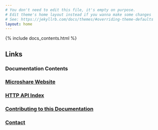 ```yaml
---
# You don't need to edit this file, it's empty on purpose.
# Edit theme's home layout instead if you wanna make some changes
# See: https://jekyllrb.com/docs/themes/#overriding-theme-defaults
layout: home
---
```


{% include docs_contents.html %}

## Links
### Documentation Contents
### [Microshare Website](https://microshare.io)
### [HTTP API Index](https://msaf.microshare.io/docs/api)
### [Contributing to this Documentation](docs/contributing)
### [Contact](mailto:contact@microshare.io)
